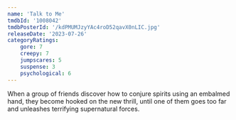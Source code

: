 ```yaml
---
name: 'Talk to Me'
tmdbId: '1008042'
tmdbPosterId: '/kdPMUMJzyYAc4roD52qavX0nLIC.jpg'
releaseDate: '2023-07-26'
categoryRatings:
    gore: 7
    creepy: 7
    jumpscares: 5
    suspense: 3
    psychological: 6
---
```

When a group of friends discover how to conjure spirits using an embalmed hand, they become hooked on the new thrill, until one of them goes too far and unleashes terrifying supernatural forces.
